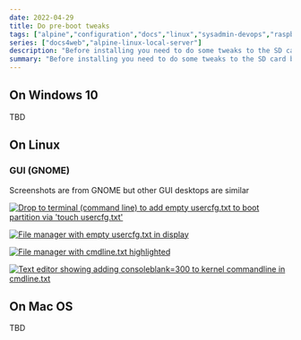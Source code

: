 ```yaml
---
date: 2022-04-29
title: Do pre-boot tweaks
tags: ["alpine","configuration","docs","linux","sysadmin-devops","raspberry-pi","sbc"]
series: ["docs4web","alpine-linux-local-server"]
description: "Before installing you need to do some tweaks to the SD card boot partition"
summary: "Before installing you need to do some tweaks to the SD card boot partition"
---
```


## On Windows 10

TBD

## On Linux

### GUI (GNOME)

Screenshots are from GNOME but other GUI desktops are similar

[![Drop to terminal (command line) to add empty usercfg.txt to boot partition via 'touch usercfg.txt'](16-terminal-add-empty-usercfg.txt-file-to-boot-partition.png)](16-terminal-add-empty-usercfg.txt-file-to-boot-partition.png)

[![File manager with empty usercfg.txt in display](17-file-manager-with-empty-usercfg.txt-in-display.png)](17-file-manager-with-empty-usercfg.txt-in-display.png)

[![File manager with cmdline.txt highlighted](18-file-manager-with-cmdline.txt-highlighted.png)](18-file-manager-with-cmdline.txt-highlighted.png)

[![Text editor showing adding consoleblank=300 to kernel commandline in cmdline.txt](19-text-editor-adding-consoleblank-to-kernel-command-line.png)](19-text-editor-adding-consoleblank-to-kernel-command-line.png)

## On Mac OS

TBD
